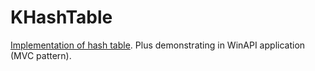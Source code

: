 # KHashTable
[Implementation of hash table](https://github.com/yanava99/KHashTable/blob/master/KHashTable.h). Plus demonstrating in WinAPI application (MVC pattern).
